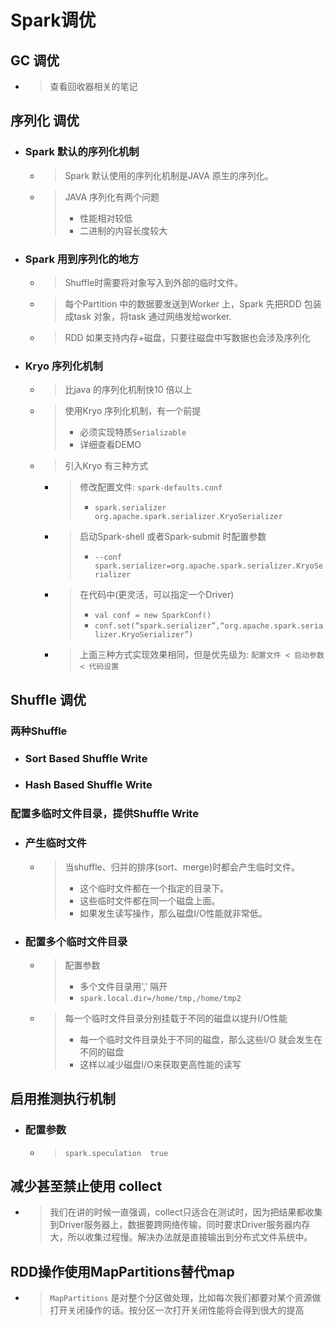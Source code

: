 


# Spark调优

## GC 调优
- > 查看回收器相关的笔记

## 序列化 调优
- ### Spark 默认的序列化机制
    - > Spark 默认使用的序列化机制是JAVA 原生的序列化。
    - > JAVA 序列化有两个问题
        > - 性能相对较低
        > - 二进制的内容长度较大

- ### Spark 用到序列化的地方
    - > Shuffle时需要将对象写入到外部的临时文件。
    - > 每个Partition 中的数据要发送到Worker 上，Spark 先把RDD 包装成task 对象，将task 通过网络发给worker.
    - > RDD 如果支持内存+磁盘，只要往磁盘中写数据也会涉及序列化

- ### Kryo 序列化机制
    - > 比java 的序列化机制快10 倍以上
    - > 使用Kryo 序列化机制，有一个前提
        > - 必须实现特质`Serializable`
        > - 详细查看DEMO
    - > 引入Kryo 有三种方式
        - > 修改配置文件: `spark-defaults.conf`
            > - `spark.serializer  org.apache.spark.serializer.KryoSerializer`
        - > 启动Spark-shell 或者Spark-submit 时配置参数
            > - `--conf spark.serializer=org.apache.spark.serializer.KryoSerializer`
        - > 在代码中(更灵活，可以指定一个Driver)
            > - `val conf = new SparkConf()`
            > - `conf.set(“spark.serializer”,“org.apache.spark.serializer.KryoSerializer”)`
        - > 上面三种方式实现效果相同，但是优先级为: `配置文件 < 启动参数 < 代码设置`

## Shuffle 调优
### 两种Shuffle
- ### Sort Based Shuffle Write
- ### Hash Based Shuffle Write

### 配置多临时文件目录，提供Shuffle Write
- ### 产生临时文件
    - > 当shuffle、归并的排序(sort、merge)时都会产生临时文件。
        > - 这个临时文件都在一个指定的目录下。
        > - 这些临时文件都在同一个磁盘上面。
        > - 如果发生读写操作，那么磁盘I/O性能就非常低。

- ### 配置多个临时文件目录
    - > 配置参数
        > - 多个文件目录用',' 隔开
        > - `spark.local.dir=/home/tmp,/home/tmp2`
    - > 每一个临时文件目录分别挂载于不同的磁盘以提升I/O性能
        > - 每一个临时文件目录处于不同的磁盘，那么这些I/O 就会发生在不同的磁盘
        > - 这样以减少磁盘I/O来获取更高性能的读写

## 启用推测执行机制
- ### 配置参数
    - > `spark.speculation  true `

## 减少甚至禁止使用 collect
- > 我们在讲的时候一直强调，collect只适合在测试时，因为把结果都收集到Driver服务器上，数据要跨网络传输，同时要求Driver服务器内存大，所以收集过程慢。解决办法就是直接输出到分布式文件系统中。

## RDD操作使用MapPartitions替代map
- > `MapPartitions` 是对整个分区做处理，比如每次我们都要对某个资源做打开关闭操作的话。按分区一次打开关闭性能将会得到很大的提高




